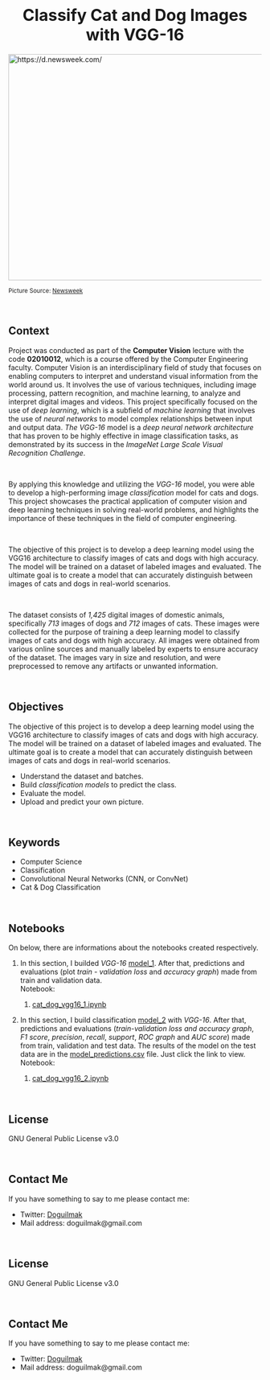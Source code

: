 
<h1  align=center><font  size = 6>Classify Cat and Dog Images with VGG-16</font></h1>

<img  src="https://d.newsweek.com/en/full/1809693/cat-dog.jpg?w=1600&h=900&q=88&f=772f894f001bafc6c5094cc33d71bc19"  width=1000  height=450  alt="https://d.newsweek.com/"/>  

<small>Picture Source: <a  href="https://www.newsweek.com/cat-becomes-dog-copying-behavior-adorable-video-1595916">Newsweek</a></small>

<br>

<h2>Context</h2>

<p>Project was conducted as part of the <b>Computer Vision</b> lecture with the code <b>02010012</b>, which is a course offered by the Computer Engineering faculty. Computer Vision is an interdisciplinary field of study that focuses on enabling computers to interpret and understand visual information from the world around us. It involves the use of various techniques, including image processing, pattern recognition, and machine learning, to analyze and interpret digital images and videos. This project specifically focused on the use of <i>deep learning</i>, which is a subfield of <i>machine learning</i> that involves the use of <i>neural networks</i> to model complex relationships between input and output data. <i>The VGG-16</i> model is a <i>deep neural network architecture</i> that has proven to be highly effective in image classification tasks, as demonstrated by its success in the <i>ImageNet Large Scale Visual Recognition Challenge</i>.</p>

<br>  

<p>By applying this knowledge and utilizing the <i>VGG-16</i> model, you were able to develop a high-performing image <i>classification</i> model for cats and dogs. This project showcases the practical application of computer vision and deep learning techniques in solving real-world problems, and highlights the importance of these techniques in the field of computer engineering.</p>

  

<br>  

<p>The objective of this project is to develop a deep learning model using the VGG16 architecture to classify images of cats and dogs with high accuracy. The model will be trained on a dataset of labeled images and evaluated. The ultimate goal is to create a model that can accurately distinguish between images of cats and dogs in real-world scenarios.</p>  

<br>

<p>The dataset consists of <i>1,425</i> digital images of domestic animals, specifically <i>713</i> images of dogs and <i>712</i> images of cats. These images were collected for the purpose of training a deep learning model to classify images of cats and dogs with high accuracy. All images were obtained from various online sources and manually labeled by experts to ensure accuracy of the dataset. The images vary in size and resolution, and were preprocessed to remove any artifacts or unwanted information.</p>

<br>

<h2>Objectives</h2>

<p>The objective of this project is to develop a deep learning model using the VGG16 architecture to classify images of cats and dogs with high accuracy. The model will be trained on a dataset of labeled images and evaluated. The ultimate goal is to create a model that can accurately distinguish between images of cats and dogs in real-world scenarios.</p>

<ul>
	<li>Understand the dataset and batches.</li>
	<li>Build <i>classification models</i> to predict the class.</li>
	<li>Evaluate the model.</li>
	<li>Upload and predict your own picture.</li>
</ul>

<br>

<h2>Keywords</h2>

<ul>
	<li>Computer Science</li>
	<li>Classification</li>
	<li>Convolutional Neural Networks (CNN, or ConvNet)</li>
	<li>Cat & Dog Classification</li>
</ul>

<br>

<h2>Notebooks</h2>

<p>On below, there are informations about the notebooks created respectively.</p>

 1. In this section, I builded *VGG-16* [model_1](https://github.com/doguilmak/Cat-Dog-Classification-with-VGG-16/tree/main/model_1). After that, predictions and evaluations (plot *train* - *validation loss* and *accuracy graph*) made from train and validation data. <br> Notebook: 
		 
	1. [cat_dog_vgg16_1.ipynb](https://github.com/doguilmak/Cat-Dog-Classification-with-VGG-16/blob/main/cat_dog_vgg16_1.ipynb)
	 
 2. In this section, I build classification [model_2](https://github.com/doguilmak/Cat-Dog-Classification-with-VGG-16/tree/main/model_2) with *VGG-16*. After that, predictions and evaluations (*train-validation loss and accuracy graph*, *F1 score*, *precision*, *recall*, *support*, *ROC graph* and *AUC score*) made from train, validation and test data. The results of the model on the test data are in the [model_predictions.csv](https://github.com/doguilmak/Cat-Dog-Classification-with-VGG-16/blob/main/model_2/model_predictions.csv) file. Just click the link to view. Notebook: 
 
	1. [cat_dog_vgg16_2.ipynb](https://github.com/doguilmak/Cat-Dog-Classification-with-VGG-16/blob/main/cat_dog_vgg16_2.ipynb)


<br>

<h2>License</h2>

<p>GNU General Public License v3.0</p>

<br>

<h2>Contact Me</h2>
<p>If you have something to say to me please contact me:</p>

<ul>
  <li>Twitter: <a href="https://twitter.com/Doguilmak">Doguilmak</a></li>
  <li>Mail address: doguilmak@gmail.com</li>
</ul>

<br>

<h2>License</h2>

<p>GNU General Public License v3.0</p>

<br>

<h2>Contact Me</h2>
<p>If you have something to say to me please contact me:</p>

<ul>
  <li>Twitter: <a href="https://twitter.com/Doguilmak">Doguilmak</a></li>
  <li>Mail address: doguilmak@gmail.com</li>
</ul>
